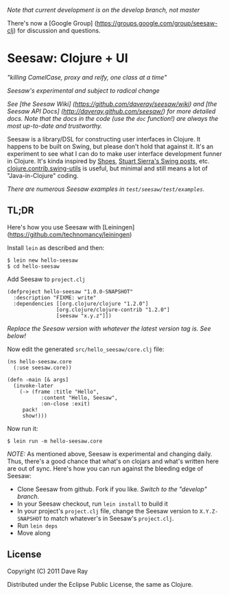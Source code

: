 _Note that current development is on the *develop* branch, not master_

There's now a [Google Group] (https://groups.google.com/group/seesaw-clj) for discussion and questions.

# Seesaw: Clojure + UI

_"killing CamelCase, proxy and reify, one class at a time"_

*_Seesaw's experimental and subject to radical change_*

_*See [the Seesaw Wiki] (https://github.com/daveray/seesaw/wiki) and [the Seesaw API Docs] (http://daveray.github.com/seesaw/) for more detailed docs. Note that the docs in the code (use the `doc` function!) are always the most up-to-date and trustworthy.*_

Seesaw is a library/DSL for constructing user interfaces in Clojure. It happens to be built on Swing, but please don't hold that against it. It's an experiment to see what I can do to make user interface development funner in Clojure. It's kinda inspired by [Shoes](http://shoesrb.com/), [Stuart Sierra's Swing posts](http://stuartsierra.com/tag/swing), etc. [clojure.contrib.swing-utils](http://richhickey.github.com/clojure-contrib/swing-utils-api.html) is useful, but minimal and still means a lot of "Java-in-Clojure" coding.

_There are numerous Seesaw examples in `test/seesaw/test/examples`._

## TL;DR

Here's how you use Seesaw with [Leiningen] (https://github.com/technomancy/leiningen)

Install `lein` as described and then:

    $ lein new hello-seesaw
    $ cd hello-seesaw

Add Seesaw to `project.clj`

    (defproject hello-seesaw "1.0.0-SNAPSHOT"
      :description "FIXME: write"
      :dependencies [[org.clojure/clojure "1.2.0"]
                    [org.clojure/clojure-contrib "1.2.0"]
                    [seesaw "x.y.z"]])

_Replace the Seesaw version with whatever the latest version tag is. See below!_

Now edit the generated `src/hello_seesaw/core.clj` file:

    (ns hello-seesaw.core
      (:use seesaw.core))

    (defn -main [& args]
      (invoke-later 
        (-> (frame :title "Hello", 
               :content "Hello, Seesaw",
               :on-close :exit)
         pack!
         show!)))

Now run it:

    $ lein run -m hello-seesaw.core

*NOTE:* As mentioned above, Seesaw is experimental and changing daily. Thus, there's a good chance that what's on clojars and what's written here are out of sync. Here's how you can run against the bleeding edge of Seesaw:

* Clone Seesaw from github. Fork if you like. *Switch to the "develop" branch.*
* In your Seesaw checkout, run `lein install` to build it
* In your project's `project.clj` file, change the Seesaw version to `X.Y.Z-SNAPSHOT` to match whatever's in Seesaw's `project.clj`.
* Run `lein deps`
* Move along

## License

Copyright (C) 2011 Dave Ray

Distributed under the Eclipse Public License, the same as Clojure.
